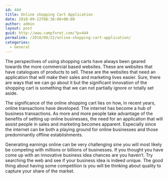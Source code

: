 ```yaml
---
id: 444
title: Online shopping Cart Application
date: 2010-09-22T08:38:08+00:00
author: admin
layout: post
guid: http://www.campforet.com/?p=444
permalink: /2010/09/22/online-shopping-cart-application/
categories:
  - General
---
```

The perspectives of using shopping carts have always been geared towards the more commercial based websites. These are websites that have catalogues of products to sell. These are the websites that need an application that will make their sales and marketing lives easier. Sure, there are ways that we can go about it but the significant innovation of the shopping cart is something that we can not partially ignore or totally set aside. 

The significance of the online shopping cart lies on how, in recent years, online transactions have developed. The internet has become a hub of business transactions. As more and more people take advantage of the benefits of setting up online businesses, the need for an application that will assist people in sales and marketing becomes apparent. Especially since the internet can be both a playing ground for online businesses and those predominantly offline establishments. 

Generating earnings online can be very challenging sine you will most likely be competing with millions or billions of businesses. If you thought you have come up with an innovative business idea chances are you haven’t. Try searching the web and see if your business idea is indeed unique. The good thing about having some competition is you will be thinking about quality to capture your share of the market.
